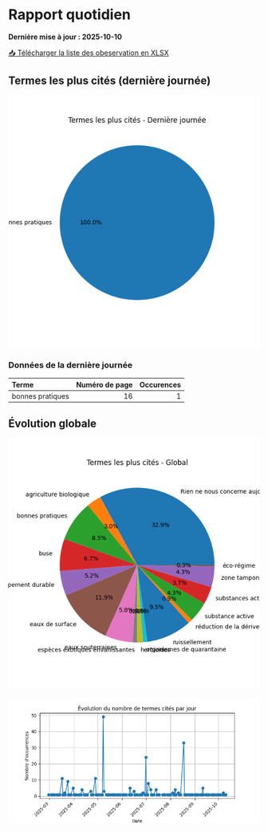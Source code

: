 # Rapport quotidien

**Dernière mise à jour : 2025-10-10**

[📥 Télécharger la liste des obeservation en XLSX](https://github.com/LlrdntCORDER/VeilleMoniteur/releases/latest/download/Data.xlsx)

## Termes les plus cités (dernière journée)

![Graphique](img/last_day_pie.png)

### Données de la dernière journée

| Terme            |   Numéro de page |   Occurences |
|:-----------------|-----------------:|-------------:|
| bonnes pratiques |               16 |            1 |

## Évolution globale

![Graphique](img/global_pie.png)

![Graphique](img/evolution_line.png)

